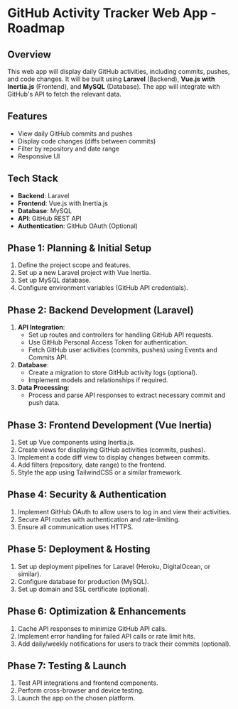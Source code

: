 
# GitHub Activity Tracker Web App - Roadmap

## Overview
This web app will display daily GitHub activities, including commits, pushes, and code changes. It will be built using **Laravel** (Backend), **Vue.js with Inertia.js** (Frontend), and **MySQL** (Database). The app will integrate with GitHub's API to fetch the relevant data.

## Features
- View daily GitHub commits and pushes
- Display code changes (diffs between commits)
- Filter by repository and date range
- Responsive UI

## Tech Stack
- **Backend**: Laravel
- **Frontend**: Vue.js with Inertia.js
- **Database**: MySQL
- **API**: GitHub REST API
- **Authentication**: GitHub OAuth (Optional)

## Phase 1: Planning & Initial Setup
1. Define the project scope and features.
2. Set up a new Laravel project with Vue Inertia.
3. Set up MySQL database.
4. Configure environment variables (GitHub API credentials).

## Phase 2: Backend Development (Laravel)
1. **API Integration**:
    - Set up routes and controllers for handling GitHub API requests.
    - Use GitHub Personal Access Token for authentication.
    - Fetch GitHub user activities (commits, pushes) using Events and Commits API.
2. **Database**:
    - Create a migration to store GitHub activity logs (optional).
    - Implement models and relationships if required.
3. **Data Processing**:
    - Process and parse API responses to extract necessary commit and push data.

## Phase 3: Frontend Development (Vue Inertia)
1. Set up Vue components using Inertia.js.
2. Create views for displaying GitHub activities (commits, pushes).
3. Implement a code diff view to display changes between commits.
4. Add filters (repository, date range) to the frontend.
5. Style the app using TailwindCSS or a similar framework.

## Phase 4: Security & Authentication
1. Implement GitHub OAuth to allow users to log in and view their activities.
2. Secure API routes with authentication and rate-limiting.
3. Ensure all communication uses HTTPS.

## Phase 5: Deployment & Hosting
1. Set up deployment pipelines for Laravel (Heroku, DigitalOcean, or similar).
2. Configure database for production (MySQL).
3. Set up domain and SSL certificate (optional).

## Phase 6: Optimization & Enhancements
1. Cache API responses to minimize GitHub API calls.
2. Implement error handling for failed API calls or rate limit hits.
3. Add daily/weekly notifications for users to track their commits (optional).

## Phase 7: Testing & Launch
1. Test API integrations and frontend components.
2. Perform cross-browser and device testing.
3. Launch the app on the chosen platform.

